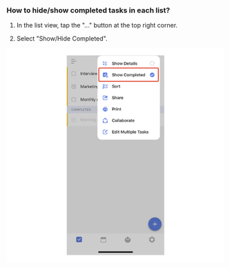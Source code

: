 ### How to hide/show completed tasks in each list?

1. In the list view, tap the "..." button at the top right corner.

2. Select "Show/Hide Completed".

![iosshowcompletedtasks](../../images/ticktick-ios-app/task/showcompletedtask.jpg)

